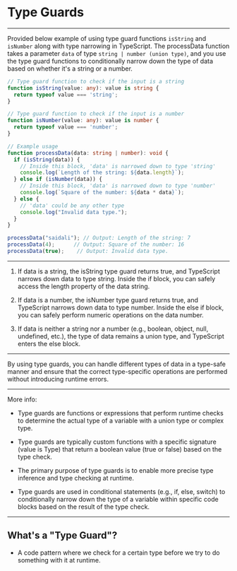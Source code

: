 # Type Guards
- - - - - 

Provided below example of using type guard functions `isString` and `isNumber` along with type narrowing in TypeScript. The processData function takes a parameter `data` of type `string | number (union type)`, and you use the type guard functions to conditionally narrow down the type of data based on whether it's a string or a number.

```ts
// Type guard function to check if the input is a string
function isString(value: any): value is string {
  return typeof value === 'string';
}

// Type guard function to check if the input is a number
function isNumber(value: any): value is number {
  return typeof value === 'number';
}

// Example usage
function processData(data: string | number): void {
  if (isString(data)) {
    // Inside this block, 'data' is narrowed down to type 'string'
    console.log(`Length of the string: ${data.length}`);
  } else if (isNumber(data)) {
    // Inside this block, 'data' is narrowed down to type 'number'
    console.log(`Square of the number: ${data * data}`);
  } else {
    // 'data' could be any other type
    console.log("Invalid data type.");
  }
}

processData("saidali"); // Output: Length of the string: 7
processData(4);      // Output: Square of the number: 16
processData(true);    // Output: Invalid data type.

```
- - - - - 
1) If data is a string, the isString type guard returns true, and TypeScript narrows down data to type string. Inside the if block, you can safely access the length property of the data string.

2) If data is a number, the isNumber type guard returns true, and TypeScript narrows down data to type number. Inside the else if block, you can safely perform numeric operations on the data number.

3) If data is neither a string nor a number (e.g., boolean, object, null, undefined, etc.), the type of data remains a union type, and TypeScript enters the else block.
- - - - - 
By using type guards, you can handle different types of data in a type-safe manner and ensure that the correct type-specific operations are performed without introducing runtime errors.

- - - - - 

More info:

- Type guards are functions or expressions that perform runtime checks to determine the actual type of a variable with a union type or complex type.

- Type guards are typically custom functions with a specific signature (value is Type) that return a boolean value (true or false) based on the type check.

- The primary purpose of type guards is to enable more precise type inference and type checking at runtime.

- Type guards are used in conditional statements (e.g., if, else, switch) to conditionally narrow down the type of a variable within specific code blocks based on the result of the type check.

- - - - -

## What's a "Type Guard"?
- A code pattern where we check for a certain type before we try to do something with it at runtime.

